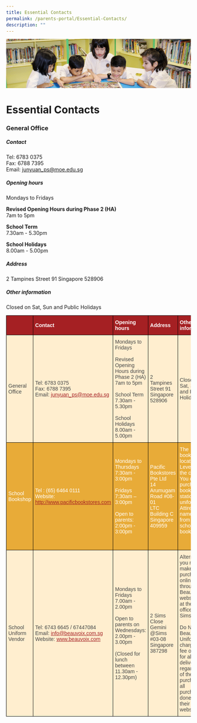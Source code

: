 ```yaml
---
title: Essential Contacts
permalink: /parents-portal/Essential-Contacts/
description: ""
---
```

![](/images/banner.gif)

Essential Contacts
==================

### **General Office**

##### **Contact**
Tel: 6783 0375  
Fax: 6788 7395  
Email: [junyuan\_ps@moe.edu.sg](mailto:junyuan_ps@moe.edu.sg)

##### **Opening hours**
Mondays to Fridays  
  
**Revised Opening Hours during Phase 2 (HA)**  
7am to 5pm  
  
**School Term**  
7.30am - 5.30pm  
  
**School Holidays**  
8.00am - 5.00pm


##### **Address**
2 Tampines Street 91 Singapore 528906


##### **Other information**
Closed on Sat, Sun and Public Holidays


<style type="text/css">
.tg  {border-collapse:collapse;border-spacing:0;}
.tg td{border-color:black;border-style:solid;border-width:1px;font-family:Arial, sans-serif;font-size:14px;
  overflow:hidden;padding:10px 5px;word-break:normal;}
.tg th{border-color:black;border-style:solid;border-width:1px;font-family:Arial, sans-serif;font-size:14px;
  font-weight:normal;overflow:hidden;padding:10px 5px;word-break:normal;}
.tg .tg-mwhi{background-color:#FFEECF;color:#454545;text-align:left;vertical-align:middle}
.tg .tg-556q{background-color:#A52023;color:#FFF;font-weight:bold;text-align:left;vertical-align:top}
.tg .tg-q1zy{background-color:#A52023;color:#FFF;font-weight:bold;text-align:left;vertical-align:middle}
.tg .tg-iwnk{background-color:#a52023;font-weight:bold;text-align:left;vertical-align:top}
.tg .tg-hrkj{background-color:#E8AB38;color:#FFF;text-align:left;vertical-align:middle}
.tg .tg-fpf1{background-color:#E8AB38;color:#FFF;text-align:left;vertical-align:top}
</style>
<table class="tg">
<thead>
  <tr>
    <th class="tg-556q"></th>
    <th class="tg-q1zy"><span style="font-weight:700;font-style:normal">Contact</span></th>
    <th class="tg-q1zy"><span style="font-weight:700;font-style:normal">Opening hours</span></th>
    <th class="tg-q1zy"><span style="font-weight:bold;color:#FFF;background-color:#A52023">Address</span></th>
    <th class="tg-iwnk"><span style="color:#FFF">Other information</span></th>
  </tr>
</thead>
<tbody>
  <tr>
    <td class="tg-mwhi"><span style="color:#454545;background-color:#FFEECF">General Office</span></td>
    <td class="tg-mwhi"><span style="color:#454545;background-color:#FFEECF">Tel: 6783 0375</span><br><span style="color:#454545;background-color:#FFEECF">Fax: 6788 7395</span><br><span style="color:#454545;background-color:#FFEECF">Email: </span><a href="mailto:junyuan_ps@moe.edu.sg"><span style="text-decoration:underline;color:#A52023">junyuan_ps@moe.edu.sg</span></a></td>
    <td class="tg-mwhi"><span style="color:#454545;background-color:#FFEECF">Mondays to Fridays</span><br><br>Revised Opening Hours during Phase 2 (HA)<br><span style="color:#454545;background-color:#FFEECF">7am to 5pm</span><br><br>School Term<br><span style="color:#454545;background-color:#FFEECF">7.30am - 5.30pm</span><br><br>School Holidays<br><span style="color:#454545;background-color:#FFEECF">8.00am - 5.00pm</span><br></td>
    <td class="tg-mwhi"><span style="color:#454545;background-color:#FFEECF">2 Tampines Street 91 Singapore 528906</span><br></td>
    <td class="tg-mwhi"><span style="color:#454545;background-color:#FFEECF">Closed on Sat, Sun and Public Holidays</span><br></td>
  </tr>
  <tr>
    <td class="tg-hrkj"><span style="color:#FFF;background-color:#E8AB38">School Bookshop</span></td>
    <td class="tg-hrkj"><span style="color:#FFF;background-color:#E8AB38">Tel : (65) 6464 0111</span><br><span style="color:#FFF;background-color:#E8AB38">Website: </span><a href="http://www.pacificbookstores.com/"><span style="text-decoration:underline;color:#A52023">http://www.pacificbookstores.com</span></a><br></td>
    <td class="tg-hrkj"><span style="color:#FFF;background-color:#E8AB38">Mondays to Thursdays</span><br><span style="color:#FFF;background-color:#E8AB38">7:30am - 3:00pm</span><br><br><span style="color:#FFF;background-color:#E8AB38">Fridays</span><br><span style="color:#FFF;background-color:#E8AB38">7:30am – 3:00pm</span><br><br><span style="color:#FFF;background-color:#E8AB38">Open to parents:</span><br><span style="color:#FFF;background-color:#E8AB38">2:00pm - 3:00pm</span><br></td>
    <td class="tg-hrkj"><span style="color:#FFF;background-color:#E8AB38">Pacific Bookstores Pte Ltd</span><br><span style="color:#FFF;background-color:#E8AB38">14 Arumugam Road #08-01</span><br><span style="color:#FFF;background-color:#E8AB38">LTC Building C Singapore 409959</span><br></td>
    <td class="tg-fpf1"><span style="color:#FFF;background-color:#E8AB38">The bookshop is located on Level 1 near the canteen. You can purchase books, stationery, uniform, PE Attire and name tags from the school bookshop.</span><br><br><br></td>
  </tr>
  <tr>
    <td class="tg-mwhi"><span style="color:#454545;background-color:#FFEECF">School Uniform Vendor</span></td>
    <td class="tg-mwhi"><span style="color:#454545;background-color:#FFEECF">Tel: 6743 6645 / 67447084</span><br><span style="color:#454545;background-color:#FFEECF">Email: </span><a href="mailto:info@beauvoix.com.sg"><span style="text-decoration:underline;color:#A52023">info@beauvoix.com.sg</span></a><br><span style="color:#454545;background-color:#FFEECF">Website: </span><a href="http://www.beauvoix.com/"><span style="text-decoration:underline;color:#A52023">www.beauvoix.com</span></a></td>
    <td class="tg-mwhi"><span style="color:#454545;background-color:#FFEECF">Mondays to Fridays</span><br><span style="color:#454545;background-color:#FFEECF">7.00am - 2.00pm</span><br><br><span style="color:#454545;background-color:#FFEECF">Open to parents on Wednesdays:</span><br><span style="color:#454545;background-color:#FFEECF">2.00pm - 3.00pm</span><br><br><span style="color:#454545;background-color:#FFEECF">(Closed for lunch between 11.30am - 12.30pm)</span></td>
    <td class="tg-mwhi"><span style="color:#454545;background-color:#FFEECF">2 Sims Close</span><br><span style="color:#454545;background-color:#FFEECF">Gemini @Sims #03-08</span><br><span style="color:#454545;background-color:#FFEECF">Singapore 387298</span></td>
    <td class="tg-mwhi"><span style="color:#454545;background-color:#FFEECF">Alternatively, you may make your purchase online through Beau Voix's website or at their office in Sims Close.</span><br><br><span style="color:#454545;background-color:#FFEECF">Do Note: Beau Voix Uniform will charge a flat fee of $5.00 for all home delivery, regardless of the total purchase for all purchases done via their website.</span></td>
  </tr>
</tbody>
</table>